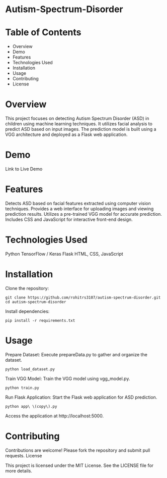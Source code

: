 # Autism-Spectrum-Disorder



# Table of Contents
- Overview
- Demo
- Features
- Technologies Used
- Installation
- Usage
- Contributing
- License

# Overview

This project focuses on detecting Autism Spectrum Disorder (ASD) in children using machine learning techniques. It utilizes facial analysis to predict ASD based on input images. The prediction model is built using a VGG architecture and deployed as a Flask web application.
# Demo

Link to Live Demo
# Features

Detects ASD based on facial features extracted using computer vision techniques.
Provides a web interface for uploading images and viewing prediction results.
Utilizes a pre-trained VGG model for accurate prediction.
Includes CSS and JavaScript for interactive front-end design.

# Technologies Used

Python
TensorFlow / Keras
Flask
HTML, CSS, JavaScript

# Installation

Clone the repository:


    git clone https://github.com/rohitrs3107/autism-spectrum-disorder.git
    cd autism-spectrum-disorder

Install dependencies:



    pip install -r requirements.txt

# Usage

Prepare Dataset: Execute prepareData.py to gather and organize the dataset.

    

    python load_dataset.py



Train VGG Model: Train the VGG model using vgg_model.py.



    python train.py

Run Flask Application: Start the Flask web application for ASD prediction.



    python app\ \(copy\).py

Access the application at http://localhost:5000.

# Contributing

Contributions are welcome! Please fork the repository and submit pull requests.
License

This project is licensed under the MIT License. See the LICENSE file for more details.
